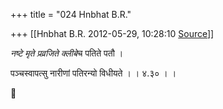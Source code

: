 +++
title = "024 Hnbhat B.R."

+++
[[Hnbhat B.R.	2012-05-29, 10:28:10 [Source](https://groups.google.com/g/samskrita/c/1ecxRWwFHos)]]



*नष्टे मृते प्रव्रजिते क्लीबे*च पतिते पतौ ।

पञ्चस्वापत्सु नारीणां पतिरन्यो विधीयते । । ४.३० । ।



